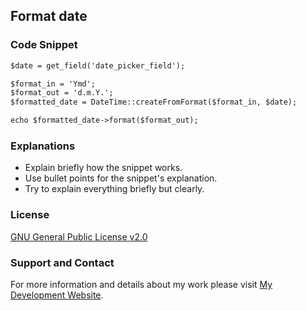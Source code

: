 ## Format date

### Code Snippet

```markdown
$date = get_field('date_picker_field');

$format_in = 'Ymd';
$format_out = 'd.m.Y.';
$formatted_date = DateTime::createFromFormat($format_in, $date);

echo $formatted_date->format($format_out);
```
### Explanations
- Explain briefly how the snippet works.
- Use bullet points for the snippet's explanation.
- Try to explain everything briefly but clearly.

### License

[GNU General Public License v2.0](https://github.com/dedewiweka/snippets/blob/main/LICENSE)


### Support and Contact

For more information and details about my work please visit [My Development Website](https://dede.wiweka.com/development).